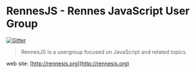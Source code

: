 # RennesJS - Rennes JavaScript User Group

[![Gitter][gitter-image]][gitter-url]

> RennesJS is a usergroup focused on JavaScript and related topics.

web site: [http://rennesjs.org](http://rennesjs.org)

[gitter-image]: https://badges.gitter.im/Join%20Chat.svg
[gitter-url]: https://gitter.im/ghoullier/generator-angular-devstack?utm_source=badge&utm_medium=badge&utm_campaign=pr-badge&utm_content=badge
